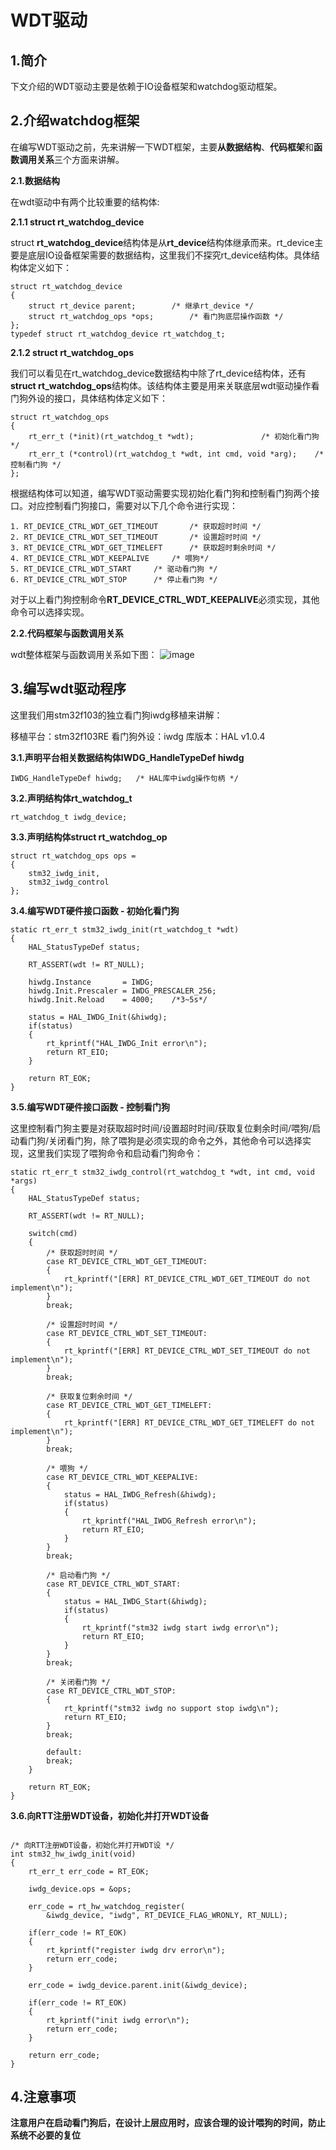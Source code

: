 # WDT驱动

## 1.简介
下文介绍的WDT驱动主要是依赖于IO设备框架和watchdog驱动框架。

## 2.介绍watchdog框架
在编写WDT驱动之前，先来讲解一下WDT框架，主要**从数据结构**、**代码框架**和**函数调用关系**三个方面来讲解。

**2.1.数据结构**

在wdt驱动中有两个比较重要的结构体:

**2.1.1 struct rt_watchdog_device**

struct **rt_watchdog_device**结构体是从**rt_device**结构体继承而来。rt_device主要是底层IO设备框架需要的数据结构，这里我们不探究rt_device结构体。具体结构体定义如下：
~~~
struct rt_watchdog_device
{
    struct rt_device parent;		/* 继承rt_device */
    struct rt_watchdog_ops *ops;		/* 看门狗底层操作函数 */
};
typedef struct rt_watchdog_device rt_watchdog_t;
~~~

**2.1.2 struct rt_watchdog_ops**

我们可以看见在rt_watchdog_device数据结构中除了rt_device结构体，还有**struct rt_watchdog_ops**结构体。该结构体主要是用来关联底层wdt驱动操作看门狗外设的接口，具体结构体定义如下：
~~~
struct rt_watchdog_ops
{
    rt_err_t (*init)(rt_watchdog_t *wdt);				/* 初始化看门狗 */
    rt_err_t (*control)(rt_watchdog_t *wdt, int cmd, void *arg);	/* 控制看门狗 */
};
~~~
根据结构体可以知道，编写WDT驱动需要实现初始化看门狗和控制看门狗两个接口。对应控制看门狗接口，需要对以下几个命令进行实现：
~~~
1. RT_DEVICE_CTRL_WDT_GET_TIMEOUT		/* 获取超时时间 */
2. RT_DEVICE_CTRL_WDT_SET_TIMEOUT		/* 设置超时时间 */
3. RT_DEVICE_CTRL_WDT_GET_TIMELEFT		/* 获取超时剩余时间 */
4. RT_DEVICE_CTRL_WDT_KEEPALIVE		/* 喂狗*/
5. RT_DEVICE_CTRL_WDT_START		/* 驱动看门狗 */
6. RT_DEVICE_CTRL_WDT_STOP		/* 停止看门狗 */
~~~

对于以上看门狗控制命令**RT_DEVICE_CTRL_WDT_KEEPALIVE**必须实现，其他命令可以选择实现。

**2.2.代码框架与函数调用关系**

wdt整体框架与函数调用关系如下图：
![image](wdt.png)

## 3.编写wdt驱动程序

这里我们用stm32f103的独立看门狗iwdg移植来讲解：

移植平台：stm32f103RE
看门狗外设：iwdg
库版本：HAL v1.0.4

**3.1.声明平台相关数据结构体IWDG_HandleTypeDef hiwdg**
~~~
IWDG_HandleTypeDef hiwdg;	/* HAL库中iwdg操作句柄 */
~~~

**3.2.声明结构体rt_watchdog_t**
~~~
rt_watchdog_t iwdg_device;
~~~

**3.3.声明结构体struct rt_watchdog_op**
~~~
struct rt_watchdog_ops ops = 
{
	stm32_iwdg_init,
	stm32_iwdg_control
};
~~~

**3.4.编写WDT硬件接口函数 - 初始化看门狗**
~~~
static rt_err_t stm32_iwdg_init(rt_watchdog_t *wdt)
{
	HAL_StatusTypeDef status;

	RT_ASSERT(wdt != RT_NULL);
	
	hiwdg.Instance       = IWDG;
	hiwdg.Init.Prescaler = IWDG_PRESCALER_256;
	hiwdg.Init.Reload    = 4000;	/*3~5s*/

	status = HAL_IWDG_Init(&hiwdg);
	if(status)
	{
		rt_kprintf("HAL_IWDG_Init error\n");
		return RT_EIO;
	}

	return RT_EOK;
}
~~~

**3.5.编写WDT硬件接口函数 - 控制看门狗**

这里控制看门狗主要是对获取超时时间/设置超时时间/获取复位剩余时间/喂狗/启动看门狗/关闭看门狗，除了喂狗是必须实现的命令之外，其他命令可以选择实现，这里我们实现了喂狗命令和启动看门狗命令：

~~~
static rt_err_t stm32_iwdg_control(rt_watchdog_t *wdt, int cmd, void *args)
{
	HAL_StatusTypeDef status;
	
	RT_ASSERT(wdt != RT_NULL);

	switch(cmd)
	{
		/* 获取超时时间 */
		case RT_DEVICE_CTRL_WDT_GET_TIMEOUT:	
		{
			rt_kprintf("[ERR] RT_DEVICE_CTRL_WDT_GET_TIMEOUT do not implement\n");
		}
		break;

		/* 设置超时时间 */
		case RT_DEVICE_CTRL_WDT_SET_TIMEOUT:
		{
			rt_kprintf("[ERR] RT_DEVICE_CTRL_WDT_SET_TIMEOUT do not implement\n");
		}
		break;

		/* 获取复位剩余时间 */
		case RT_DEVICE_CTRL_WDT_GET_TIMELEFT:
		{
			rt_kprintf("[ERR] RT_DEVICE_CTRL_WDT_GET_TIMELEFT do not implement\n");
		}
		break;

		/* 喂狗 */
		case RT_DEVICE_CTRL_WDT_KEEPALIVE:
		{
			status = HAL_IWDG_Refresh(&hiwdg);
			if(status)
			{
				rt_kprintf("HAL_IWDG_Refresh error\n");
				return RT_EIO;
			}				
		}
		break;

		/* 启动看门狗 */
		case RT_DEVICE_CTRL_WDT_START:
		{
			status = HAL_IWDG_Start(&hiwdg);
			if(status)
			{
				rt_kprintf("stm32 iwdg start iwdg error\n");
				return RT_EIO;
			}	
		}
		break;

		/* 关闭看门狗 */
		case RT_DEVICE_CTRL_WDT_STOP:
		{
			rt_kprintf("stm32 iwdg no support stop iwdg\n");
			return RT_EIO;
		}
		break;

		default:
		break;
	}

	return RT_EOK;
}
~~~

**3.6.向RTT注册WDT设备，初始化并打开WDT设备**

~~~

/* 向RTT注册WDT设备，初始化并打开WDT设 */
int stm32_hw_iwdg_init(void)
{
	rt_err_t err_code = RT_EOK;
	
	iwdg_device.ops = &ops;
	
	err_code = rt_hw_watchdog_register(
		&iwdg_device, "iwdg", RT_DEVICE_FLAG_WRONLY, RT_NULL);

	if(err_code != RT_EOK)
	{
		rt_kprintf("register iwdg drv error\n");
		return err_code;
	}

	err_code = iwdg_device.parent.init(&iwdg_device);

	if(err_code != RT_EOK)
	{
		rt_kprintf("init iwdg error\n");
		return err_code;
	}

	return err_code;
}
~~~

## 4.注意事项

**注意用户在启动看门狗后，在设计上层应用时，应该合理的设计喂狗的时间，防止系统不必要的复位**


